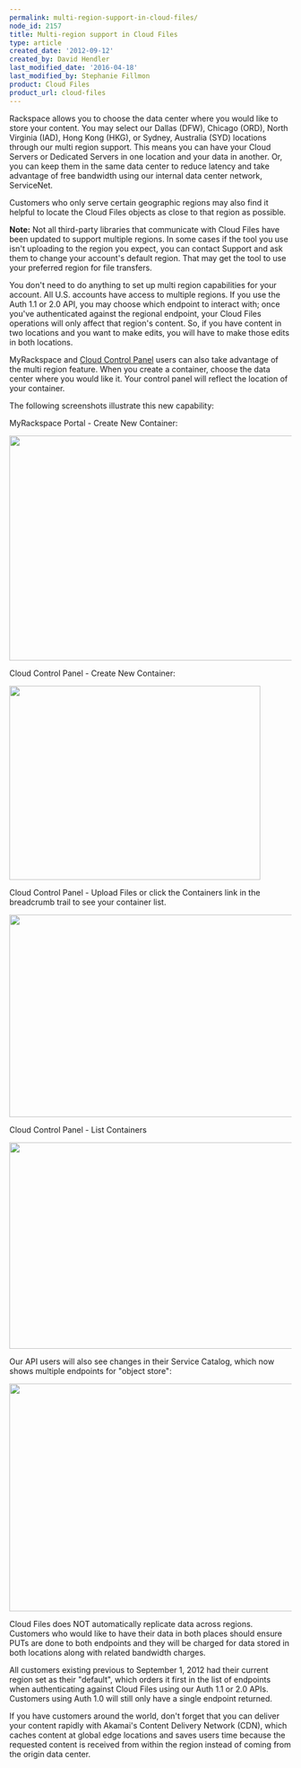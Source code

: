 ```yaml
---
permalink: multi-region-support-in-cloud-files/
node_id: 2157
title: Multi-region support in Cloud Files
type: article
created_date: '2012-09-12'
created_by: David Hendler
last_modified_date: '2016-04-18'
last_modified_by: Stephanie Fillmon
product: Cloud Files
product_url: cloud-files
---
```


Rackspace allows you to choose the data center where you would like to
store your content. You may select our Dallas (DFW), Chicago (ORD),
North Virginia (IAD), Hong Kong (HKG), or Sydney, Australia (SYD)
locations through our multi region support. This means you can have your
Cloud Servers or Dedicated Servers in one location and your data in
another. Or, you can keep them in the same data center to reduce latency
and take advantage of free bandwidth using our internal data center
network, ServiceNet.

Customers who only serve certain geographic regions may also find it
helpful to locate the Cloud Files objects as close to that region as
possible.

**Note:** Not all third-party libraries that communicate with
Cloud Files have been updated to support multiple regions. In some
cases if the tool you use isn't uploading to the region you expect, you
can contact Support and ask them to change your account's default
region. That may get the tool to use your preferred region for file
transfers.

You don't need to do anything to set up multi region capabilities for
your account. All U.S. accounts have access to multiple regions. If you
use the Auth 1.1 or 2.0 API, you may choose which endpoint to interact
with; once you've authenticated against the regional endpoint, your
Cloud Files operations will only affect that region's content. So, if
you have content in two locations and you want to make edits, you will
have to make those edits in both locations.

MyRackspace and [Cloud Control Panel](http://mycloud.rackspace.com)
users can also take advantage of the multi region feature. When you
create a container, choose the data center where you would like it. Your
control panel will reflect the location of your container.

The following screenshots illustrate this new capability:

MyRackspace Portal - Create New Container:

<img src="{% asset_path cloud-files/multi-region-support-in-cloud-files/CreateContainer.png %}" width="745" height="401" />

Cloud Control Panel - Create New Container:

<img src="{% asset_path cloud-files/multi-region-support-in-cloud-files/TestContainerVirginia_0.png %}" width="448" height="346" />

Cloud Control Panel - Upload Files or click the Containers link in the
breadcrumb trail to see your container list.

<img src="{% asset_path cloud-files/multi-region-support-in-cloud-files/ContainerContent_0.png %}" width="727" height="361" />

Cloud Control Panel - List Containers

<img src="{% asset_path cloud-files/multi-region-support-in-cloud-files/ContainerList_0.png %}" width="1003" height="368" />

Our API users will also see changes in their Service Catalog, which now
shows multiple endpoints for "object store":

<img src="{% asset_path cloud-files/multi-region-support-in-cloud-files/cf%20-%20api%20access%20points.png %}" width="599" height="406" />

Cloud Files does NOT automatically replicate data across regions.
Customers who would like to have their data in both places should ensure
PUTs are done to both endpoints and they will be charged for data stored
in both locations along with related bandwidth charges.

All customers existing previous to September 1, 2012 had their current
region set as their "default", which orders it first in the list of
endpoints when authenticating against Cloud Files using our Auth 1.1 or
2.0 APIs. Customers using Auth 1.0 will still only have a single
endpoint returned.

If you have customers around the world, don't forget that you can
deliver your content rapidly with Akamai's Content Delivery Network
(CDN), which caches content at global edge locations and saves users
time because the requested content is received from within the region
instead of coming from the origin data center.
